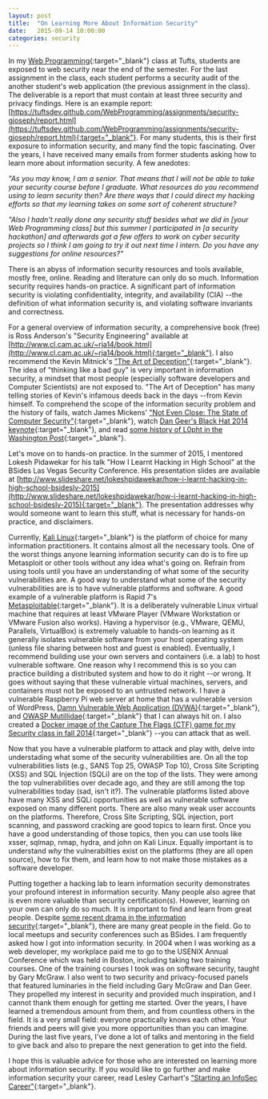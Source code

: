 ```yaml
---
layout: post
title:  "On Learning More About Information Security"
date:   2015-09-14 10:00:00
categories: security
---
```


In my [Web Programming](http://www.cs.tufts.edu/comp/20/){:target="_blank"} class at Tufts, students are exposed to web security near the end of the semester.  For the last assignment in the class, each student performs a security audit of the another student's web application (the previous assignment in the class).  The deliverable is a report that must contain at least three security and privacy findings.  Here is an example report: [https://tuftsdev.github.com/WebProgramming/assignments/security-gjoseph/report.html](https://tuftsdev.github.com/WebProgramming/assignments/security-gjoseph/report.html){:target="_blank"}.  For many students, this is their first exposure to information security, and many find the topic fascinating.  Over the years, I have received many emails from former students asking how to learn more about information security.  A few anedotes:

_"As you may know, I am a senior. That means that I will not be able to take your security course before I graduate. What resources do you recommend using to learn security then? Are there ways that I could direct my hacking efforts so that my learning takes on some sort of coherent structure?_

_"Also I hadn't really done any security stuff besides what we did in [your Web Programming class] but this summer I participated in [a security hackathon] and afterwards got a few offers to work on cyber security projects so I think I am going to try it out next time I intern. Do you have any suggestions for online resources?"_

There is an abyss of information security resources and tools available, mostly free, online.  Reading and literature can only do so much.  Information security requires hands-on practice.  A significant part of information security is violating confidentiality, integrity, and availability (CIA) --the definition of what information security is, and violating software invariants and correctness.

For a general overview of information security, a comprehensive book (free) is Ross Anderson's "Security Engineering" available at [http://www.cl.cam.ac.uk/~rja14/book.html](http://www.cl.cam.ac.uk/~rja14/book.html){:target="_blank"}.  I also recommend the Kevin Mitnick's ["The Art of Deception"](http://www.amazon.com/The-Art-Deception-Controlling-Security/dp/076454280X/){:target="_blank"}.  The idea of "thinking like a bad guy" is very important in information security, a mindset that most people (especially software developers and Computer Scientists) are not exposed to.  "The Art of Deception" has many telling stories of Kevin's infamous deeds back in the days --from Kevin himself.  To comprehend the scope of the information security problem and the history of fails, watch James Mickens' ["Not Even Close: The State of Computer Security"](https://vimeo.com/135347162){:target="_blank"}, watch [Dan Geer's Black Hat 2014 keynote](https://www.youtube.com/watch?v=nT-TGvYOBpI){:target="_blank"}, and read [some history of L0pht in the Washington Post](http://www.washingtonpost.com/sf/business/2015/06/22/net-of-insecurity-part-3/){:target="_blank"}.

Let's move on to hands-on practice.  In the summer of 2015, I mentored Lokesh Pidawekar for his talk "How I Learnt Hacking in High School" at the BSides Las Vegas Security Conference.  His presentation slides are available at [http://www.slideshare.net/lokeshpidawekar/how-i-learnt-hacking-in-high-school-bsideslv-2015](http://www.slideshare.net/lokeshpidawekar/how-i-learnt-hacking-in-high-school-bsideslv-2015){:target="_blank"}.  The presentation addresses why would someone want to learn this stuff, what is necessary for hands-on practice, and disclaimers.

Currently, [Kali Linux](https://www.kali.org/){:target="_blank"} is the platform of choice for many information practitioners.  It contains almost all the necessary tools.  One of the worst things anyone learning information security can do is to fire up Metasploit or other tools without any idea what's going on.  Refrain from using tools until you have an understanding of what some of the security vulnerabilities are.  A good way to understand what some of the security vulnerabilities are is to have vulnerable platforms and software.  A good example of a vulnerable platform is Rapid 7's [Metasploitable](http://sourceforge.net/projects/metasploitable/){:target="_blank"}.  It is a deliberately vulnerable Linux virtual machine that requires at least VMware Player (VMware Workstation or VMware Fusion also works).  Having a hypervisor (e.g., VMware, QEMU, Parallels, VirtualBox) is extremely valuable to hands-on learning as it generally isolates vulnerable software from your host operating system (unless file sharing between host and guest is enabled).  Eventually, I recommend building use your own servers and containers (i.e. a lab) to host vulnerable software.  One reason why I recommend this is so you can practice building a distributed system and how to do it right --or wrong.  It goes without saying that these vulnerable virtual machines, servers, and containers must not be exposed to an untrusted network.  I have a vulnerable Raspberry Pi web server at home that has a vulnerable version of WordPress, [Damn Vulnerable Web Application (DVWA)](http://www.dvwa.co.uk/){:target="_blank"}, and [OWASP Mutillidae](http://sourceforge.net/projects/mutillidae/){:target="_blank"} that I can always hit on.  I also created a [Docker image of the Capture The Flags (CTF) game for my Security class in fall 2014](https://hub.docker.com/r/mchow01/tufts-ctf-fall2014/){:target="_blank"} --you can attack that as well.

Now that you have a vulnerable platform to attack and play with, delve into understading what some of the security vulnerabilities are.  On all the top vulnerabilities lists (e.g., SANS Top 25, OWASP Top 10), Cross Site Scripting (XSS) and SQL Injection (SQLi) are on the top of the lists.  They were among the top vulnerabilities over decade ago, and they are still among the top vulnerabilities today (sad, isn't it?).  The vulnerable platforms listed above have many XSS and SQLi opportunities as well as vulnerable software exposed on many different ports.  There are also many weak user accounts on the platforms.  Therefore, Cross Site Scripting, SQL injection, port scanning, and password cracking are good topics to learn first.  Once you have a good understanding of those topics, then you can use tools like xsser, sqlmap, nmap, hydra, and john on Kali Linux.  Equally important is to understand _why_ the vulnerabilties exist on the platforms (they are all open source), how to fix them, and learn how to not make those mistakes as a software developer.

Putting together a hacking lab to learn information security demonstrates your profound interest in information security.  Many people also agree that is even more valuable than security certification(s).  However, learning on your own can only do so much.  It is important to find and learn from great people.  Despite [some recent drama in the information security](http://blog.erratasec.com/2015/09/whats-that-drama.html){:target="_blank"}, there are many great people in the field.  Go to local meetups and security conferences such as BSides.  I am frequently asked how I got into information security.  In 2004 when I was working as a web developer, my workplace paid me to go to the USENIX Annual Conference which was held in Boston, including taking two training courses.  One of the training courses I took was on software security, taught by Gary McGraw.  I also went to two security and privacy-focused panels that featured luminaries in the field including Gary McGraw and Dan Geer.  They propelled my interest in security and provided much inspiration, and I cannot thank them enough for getting me started.  Over the years, I have learned a tremendous amount from them, and from countless others in the field.  It is a very small field: everyone practically knows each other.  Your friends and peers will give you more opportunities than you can imagine.  During the last five years, I've done a lot of talks and mentoring in the field to give back and also to prepare the next generation to get into the field.

I hope this is valuable advice for those who are interested on learning more about information security.  If you would like to go further and make information security your career, read Lesley Carhart's ["Starting an InfoSec Career"](http://tisiphone.net/2015/10/12/starting-an-infosec-career-the-megamix-chapters-1-3/){:target="_blank"}.
